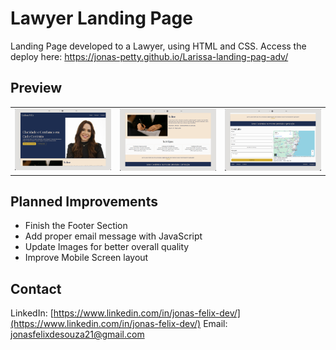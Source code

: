 # Lawyer Landing Page

Landing Page developed to a Lawyer, using HTML and CSS.
Access the deploy here: https://jonas-petty.github.io/Larissa-landing-pag-adv/

## Preview

|                                           |                                           |                                           |
| ----------------------------------------- | ----------------------------------------- | ----------------------------------------- |
| ![Preview 1](assets/readme_desktop_1.png) | ![Preview 2](assets/readme_desktop_2.png) | ![Preview 3](assets/readme_desktop_3.png) |

## Planned Improvements

-   Finish the Footer Section
-   Add proper email message with JavaScript
-   Update Images for better overall quality
-   Improve Mobile Screen layout

## Contact

LinkedIn: [https://www.linkedin.com/in/jonas-felix-dev/](https://www.linkedin.com/in/jonas-felix-dev/)
Email: [jonasfelixdesouza21@gmail.com](jonasfelixdesouza21@gmail.com)
